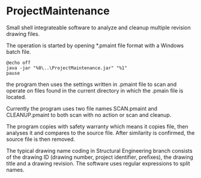 # ProjectMaintenance
Small shell integrateable software to analyze and cleanup multiple revision drawing files.

The operation is started by opening *.pmaint file format with a Windows batch file.

```
@echo off
java -jar "%0\..\ProjectMaintenance.jar" "%1"
pause
```
the program then uses the settings written in .pmaint file to scan and operate on files 
found in the current directory in which the .pmain file is located.

Currently the program uses two file names SCAN.pmaint and CLEANUP.pmaint to both scan with 
no action or scan and cleanup.

The program copies with safety warranty which means it copies file, then analyses it
and compares to the source file. After similarity is confirmed, the source file is then removed.

The typical drawing name coding in Structural Engineering branch consists of 
the drawing ID (drawing number, project identifier, prefixes), the drawing title and a drawing revision.
The software uses regular expressions to split names.
